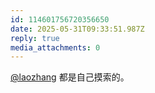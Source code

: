 ```yaml
---
id: 114601756720356650
date: 2025-05-31T09:33:51.987Z
reply: true
media_attachments: 0
---
```


[@laozhang](https://suo.si/@laozhang) 都是自己摸索的。


